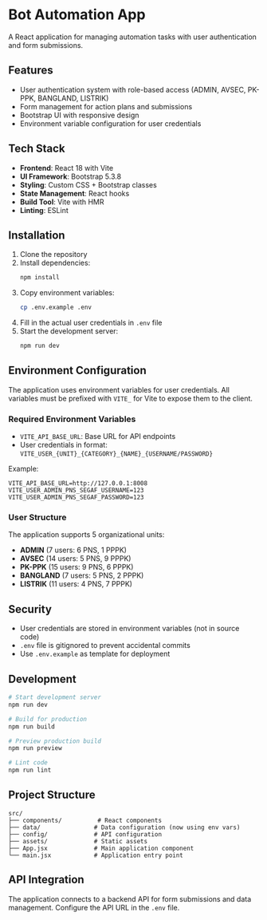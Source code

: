 # Bot Automation App

A React application for managing automation tasks with user authentication and form submissions.

## Features
- User authentication system with role-based access (ADMIN, AVSEC, PK-PPK, BANGLAND, LISTRIK)
- Form management for action plans and submissions
- Bootstrap UI with responsive design
- Environment variable configuration for user credentials

## Tech Stack
- **Frontend**: React 18 with Vite
- **UI Framework**: Bootstrap 5.3.8
- **Styling**: Custom CSS + Bootstrap classes
- **State Management**: React hooks
- **Build Tool**: Vite with HMR
- **Linting**: ESLint

## Installation

1. Clone the repository
2. Install dependencies:
   ```bash
   npm install
   ```
3. Copy environment variables:
   ```bash
   cp .env.example .env
   ```
4. Fill in the actual user credentials in `.env` file
5. Start the development server:
   ```bash
   npm run dev
   ```

## Environment Configuration

The application uses environment variables for user credentials. All variables must be prefixed with `VITE_` for Vite to expose them to the client.

### Required Environment Variables

- `VITE_API_BASE_URL`: Base URL for API endpoints
- User credentials in format: `VITE_USER_{UNIT}_{CATEGORY}_{NAME}_{USERNAME/PASSWORD}`

Example:
```env
VITE_API_BASE_URL=http://127.0.0.1:8008
VITE_USER_ADMIN_PNS_SEGAF_USERNAME=123
VITE_USER_ADMIN_PNS_SEGAF_PASSWORD=123
```

### User Structure

The application supports 5 organizational units:
- **ADMIN** (7 users: 6 PNS, 1 PPPK)
- **AVSEC** (14 users: 5 PNS, 9 PPPK)  
- **PK-PPK** (15 users: 9 PNS, 6 PPPK)
- **BANGLAND** (7 users: 5 PNS, 2 PPPK)
- **LISTRIK** (11 users: 4 PNS, 7 PPPK)

## Security

- User credentials are stored in environment variables (not in source code)
- `.env` file is gitignored to prevent accidental commits
- Use `.env.example` as template for deployment

## Development

```bash
# Start development server
npm run dev

# Build for production
npm run build

# Preview production build
npm run preview

# Lint code
npm run lint
```

## Project Structure

```
src/
├── components/          # React components
├── data/               # Data configuration (now using env vars)
├── config/             # API configuration
├── assets/             # Static assets
├── App.jsx             # Main application component
└── main.jsx            # Application entry point
```

## API Integration

The application connects to a backend API for form submissions and data management. Configure the API URL in the `.env` file.

